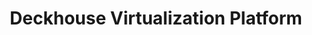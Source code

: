 ---
title: "Deckhouse Virtualization Platform"
permalink: ru/virtualization-platform/documentation/user/vm-publishing.html
lang: ru
---